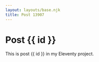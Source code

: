 ```yaml
---
layout: layouts/base.njk
title: Post 13907
---
```


# Post {{ id }}

This is post {{ id }} in my Eleventy project.
